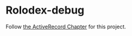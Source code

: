 # Rolodex-debug

Follow [the ActiveRecord Chapter](https://chapters.firstdraft.com/chapters/770) for this project.